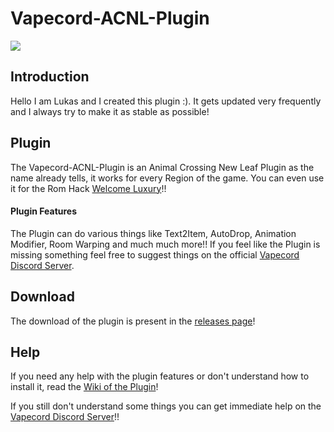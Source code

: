 # Vapecord-ACNL-Plugin
![](https://cdn.discordapp.com/attachments/635194808859623444/787825102841970728/Snickerstream_-_23_FPS_14_12_2020_00_35_21.png)

## Introduction
Hello I am Lukas and I created this plugin :).
It gets updated very frequently and I always try to make it as stable as possible!

## Plugin
The Vapecord-ACNL-Plugin is an Animal Crossing New Leaf Plugin as the name already tells, it works for every Region of the game.
You can even use it for the Rom Hack [Welcome Luxury](https://gitlab.com/Kyusetzu/ACWL)!! 
#### Plugin Features
The Plugin can do various things like Text2Item, AutoDrop, Animation Modifier, Room Warping and much much more!!
If you feel like the Plugin is missing something feel free to suggest things on the official [Vapecord Discord Server](https://discord.gg/QwqdBpKWf3).

## Download
The download of the plugin is present in the [releases page](https://github.com/RedShyGuy/Vapecord-ACNL-Plugin/releases)!

## Help
If you need any help with the plugin features or don't understand how to install it, read the [Wiki of the Plugin](https://github.com/RedShyGuy/Vapecord-ACNL-Plugin/wiki)!

If you still don't understand some things you can get immediate help on the [Vapecord Discord Server](https://discord.gg/QwqdBpKWf3)!!
